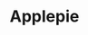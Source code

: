 ---
index: 17
title: Applepie
slugify: applepie
product: apple
book: Jamie's dinners
page: 16
dish: desert
tags:
-
sub:
-
fresh:
  - item:
    quantity:
    unit:
stock:
  - item:
    quantity:
    unit:
basic:
-
directions:
-
info:
source:
    title:
    url: 
---